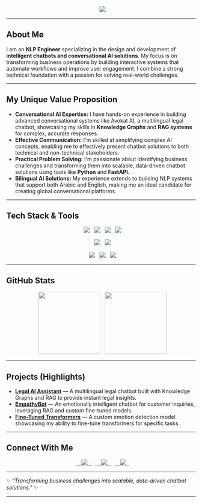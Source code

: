 <p align="center">
  <img src="https://readme-typing-svg.herokuapp.com?size=25&color=36BCF7&center=true&vCenter=true&lines=Hello+👋+I'm+Yousef+Elgohary!;Specializing+in+Conversational+AI+🚀;Building+Intelligent+Chatbots+%F0%9F%A4%96" />
</p>

---

##  About Me

I am an **NLP Engineer** specializing in the design and development of **intelligent chatbots and conversational AI solutions**. My focus is on transforming business operations by building interactive systems that automate workflows and improve user engagement. I combine a strong technical foundation with a passion for solving real-world challenges.

---

##  My Unique Value Proposition

-  **Conversational AI Expertise:** I have hands-on experience in building advanced conversational systems like Avokat AI, a multilingual legal chatbot, showcasing my skills in **Knowledge Graphs** and **RAG systems** for complex, accurate responses.
-  **Effective Communication:** I'm skilled at simplifying complex AI concepts, enabling me to effectively present chatbot solutions to both technical and non-technical stakeholders.
-  **Practical Problem Solving:** I'm passionate about identifying business challenges and transforming them into scalable, data-driven chatbot solutions using tools like **Python** and **FastAPI**.
-  **Bilingual AI Solutions:** My experience extends to building NLP systems that support both Arabic and English, making me an ideal candidate for creating global conversational platforms.

---

##  Tech Stack & Tools

<p align="center">
  <img src="https://img.shields.io/badge/Python-3776AB?style=for-the-badge&logo=python&logoColor=white"/>
  <img src="https://img.shields.io/badge/NLP-Transformers-5536F7?style=for-the-badge&logo=huggingface&logoColor=white"/>
  <img src="https://img.shields.io/badge/PyTorch-EE4C2C?style=for-the-badge&logo=pytorch&logoColor=white"/>
  <img src="https://img.shields.io/badge/Hugging%20Face-%F0%9F%A4%97-yellow?style=for-the-badge"/>
</p>
<p align="center">
  <img src="https://img.shields.io/badge/PostgreSQL-316192?style=for-the-badge&logo=postgresql&logoColor=white"/>
  <img src="https://img.shields.io/badge/FAISS-green?style=for-the-badge&logo=google&logoColor=white"/>
</p>
<p align="center">
  <img src="https://img.shields.io/badge/Docker-2496ED?style=for-the-badge&logo=docker&logoColor=white"/>
  <img src="https://img.shields.io/badge/FastAPI-009688?style=for-the-badge&logo=fastapi"/>
  <img src="https://img.shields.io/badge/Streamlit-E43C6D?style=for-the-badge&logo=streamlit&logoColor=white"/>
</p>

---

##  GitHub Stats

<p align="center">
  <img src="https://github-readme-stats.vercel.app/api?username=yousefelgohary&show_icons=true&theme=tokyonight" height="165"/>
  <img src="https://github-readme-streak-stats.herokuapp.com/?user=yousefelgohary&theme=tokyonight" height="165"/>
</p>

---

##  Projects (Highlights)

-  **[Legal AI Assistant](https://github.com/yousefelgohary/Avokat-AI)** — A multilingual legal chatbot built with Knowledge Graphs and RAG to provide instant legal insights.
-  **[EmpathyBot](https://github.com/yousefelgohary/empathy-bot)** — An emotionally intelligent chatbot for customer inquiries, leveraging RAG and custom fine-tuned models.
-  **[Fine-Tuned Transformers](https://github.com/yousefelgohary/fine-tune-transformers)** — A custom emotion detection model showcasing my ability to fine-tune transformers for specific tasks.

---

##  Connect With Me

<p align="center">
  <a href="https://linkedin.com/in/yousefelgohary" target="_blank">
    <img src="https://img.shields.io/badge/LinkedIn-0e76a8?style=for-the-badge&logo=linkedin&logoColor=white"/>
  </a>
  <a href="mailto:yusufaljawhari@gmail.com" target="_blank">
    <img src="https://img.shields.io/badge/Gmail-D14836?style=for-the-badge&logo=gmail&logoColor=white"/>
  </a>
  <a href="https://github.com/yousefelgohary" target="_blank">
    <img src="https://img.shields.io/badge/GitHub-333333?style=for-the-badge&logo=github&logoColor=white"/>
  </a>
</p>

---

✨ *"Transforming business challenges into scalable, data-driven chatbot solutions."* ✨

---
